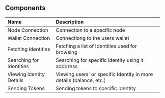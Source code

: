 ## Components

| Name | Description |
|:---- |:----------- |
| Node Connection         | Connection to a specific node|  
| Wallet Connection       | Connectiong to the users wallet
| Fetching Identities     | Fetching a list of Identities used for browsing
| Searching for Identities| Searching for specific Identity using it adddress
| Viewing Identity Details| Viewing users' or specific Identity in more details (balance, etc.) 
| Sending Tokens          | Sending tokens to specific Identity
